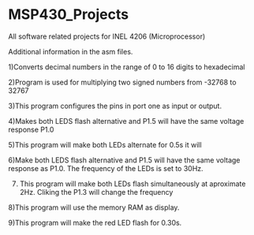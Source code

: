 MSP430_Projects
===============

All software related projects for INEL 4206 (Microprocessor)

Additional information in the asm files.

1)Converts decimal numbers in the range of 0 to 16 digits to hexadecimal

2)Program is used for multiplying two signed numbers from -32768 to 32767

3)This program configures the pins in port one as input or output.

4)Makes both LEDS flash alternative and P1.5 will have the same voltage response P1.0

5)This program will make both LEDs alternate for 0.5s it will

6)Make both LEDS flash alternative and P1.5 will have the same voltage response as P1.0. The frequency of the LEDs is set to 30Hz.

7) This program will make both LEDs flash simultaneously at aproximate 2Hz. Cliking the P1.3 will change the frequency

8)This program will use the memory RAM as display.

9)This program will make the red LED flash for 0.30s.

